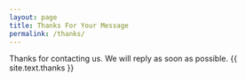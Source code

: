 ```yaml
---
layout: page
title: Thanks For Your Message
permalink: /thanks/
---
```

Thanks for contacting us. We will reply as soon as possible.
{{ site.text.thanks }}
